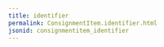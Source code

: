 ```yaml
---
title: identifier
permalink: ConsignmentItem.identifier.html
jsonid: consignmentitem_identifier
---
```

